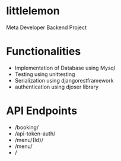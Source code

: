 # littlelemon
Meta Developer Backend Project

# Functionalities
- Implementation of Database using Mysql
- Testing using unittesting
- Serialization using djangorestframework
- authentication using djoser library
# API Endpoints
- /booking/
- /api-token-auth/
- /menu/{Id}/
- /menu/
- /
